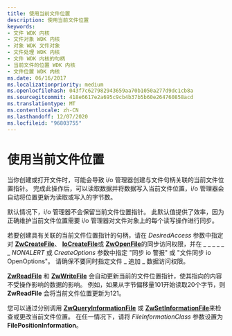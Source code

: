 ```yaml
---
title: 使用当前文件位置
description: 使用当前文件位置
keywords:
- 文件 WDK 内核
- 文件对象 WDK 内核
- 对象 WDK 文件对象
- 文件处理 WDK 内核
- 文件 WDK 内核的句柄
- 当前文件的位置 WDK 内核
- 文件位置 WDK 内核
ms.date: 06/16/2017
ms.localizationpriority: medium
ms.openlocfilehash: 043f7c627982943659aa70b1050a277d9dc1cb8a
ms.sourcegitcommit: 418e6617e2a695c9cb4b37b5b60e264760858acd
ms.translationtype: MT
ms.contentlocale: zh-CN
ms.lasthandoff: 12/07/2020
ms.locfileid: "96803755"
---
```

# <a name="using-the-current-file-position"></a>使用当前文件位置





当你创建或打开文件时，可能会导致 i/o 管理器创建与文件句柄关联的当前文件位置指针。 完成此操作后，可以读取数据并将数据写入当前文件位置，i/o 管理器会自动将位置更新为读取或写入的字节数。

默认情况下，i/o 管理器不会保留当前文件位置指针。 此默认值提供了效率，因为正确维护当前文件位置需要 i/o 管理器对文件对象上的每个读写操作进行同步。

若要创建具有关联的当前文件位置指针的句柄，请在 *DesiredAccess* 参数中指定对 [**ZwCreateFile**](/windows-hardware/drivers/ddi/ntifs/nf-ntifs-ntcreatefile)、 [**IoCreateFile**](/windows-hardware/drivers/ddi/wdm/nf-wdm-iocreatefile)或 [**ZwOpenFile**](/windows-hardware/drivers/ddi/ntifs/nf-ntifs-ntopenfile)的同步访问权限，并在 \_ \_ \_ \_ \_ \_ *NONALERT* 或 *CreateOptions* 参数中指定 "同步 io 警报" 或 "文件同步 io OpenOptions"。 请确保不要同时指定文件 \_ 追加 \_ 数据访问权限。

[**ZwReadFile**](/windows-hardware/drivers/ddi/ntifs/nf-ntifs-ntreadfile) 和 [**ZwWriteFile**](/windows-hardware/drivers/ddi/ntifs/nf-ntifs-ntwritefile) 会自动更新当前的文件位置指针，使其指向的内容不受操作影响的数据的影响。 例如，如果从字节偏移量101开始读取20个字节，则 **ZwReadFile** 会将当前文件位置更新为121。

您可以通过分别调用 [**ZwQueryInformationFile**](/windows-hardware/drivers/ddi/ntifs/nf-ntifs-ntqueryinformationfile) 或 [**ZwSetInformationFile**](/windows-hardware/drivers/ddi/ntifs/nf-ntifs-ntsetinformationfile)来检查或更改当前文件位置。 在任一情况下，请将 *FileInformationClass* 参数设置为 **FilePositionInformation**。

 

